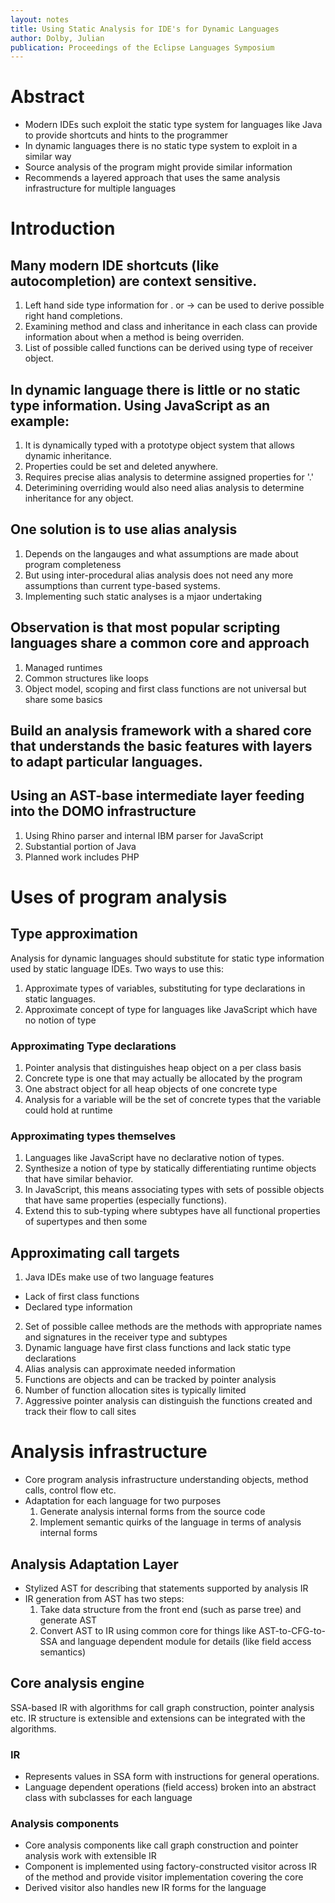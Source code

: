 ```yaml
---
layout: notes
title: Using Static Analysis for IDE's for Dynamic Languages
author: Dolby, Julian
publication: Proceedings of the Eclipse Languages Symposium
---
```


# Abstract

+  Modern IDEs such exploit the static type system for languages like Java to provide shortcuts and hints to the programmer
+  In dynamic languages there is no static type system to exploit in a similar way
+  Source analysis of the program might provide similar information
+  Recommends a layered approach that uses the same analysis infrastructure for multiple languages

# Introduction
## Many modern IDE shortcuts (like autocompletion) are context sensitive.

1. Left hand side type information for . or -> can be used to derive possible right hand completions.
2. Examining method and class and inheritance in each class can provide information about when a method is being overriden.
3. List of possible called functions can be derived using type of receiver object.

## In dynamic language there is little or no static type information. Using JavaScript as an example:

1. It is dynamically typed with a prototype object system that allows dynamic inheritance.
2. Properties could be set and deleted anywhere.
3. Requires precise alias analysis to determine assigned properties for '.'
4. Deterimining overriding would also need alias analysis to determine inheritance for any object.

## One solution is to use alias analysis

1. Depends on the langauges and what assumptions are made about program completeness
2. But using inter-procedural alias analysis does not need any more assumptions than current type-based systems.
3. Implementing such static analyses is a mjaor undertaking

## Observation is that most popular scripting languages share a common core and approach

1. Managed runtimes
2. Common structures like loops
3. Object model, scoping and first class functions are not universal but share some basics

## Build an analysis framework with a shared core that understands the basic features with layers to adapt particular languages.
## Using an AST-base intermediate layer feeding into the DOMO infrastructure

1. Using Rhino parser and internal IBM parser for JavaScript
2. Substantial portion of Java
3. Planned work includes PHP

# Uses of program analysis
## Type approximation

Analysis for dynamic languages should substitute for static type information used by static language IDEs. Two ways to use this:

1. Approximate types of variables, substituting for type declarations in static languages.
2. Approximate concept of type for languages like JavaScript which have no notion of type

### Approximating Type declarations

1. Pointer analysis that distinguishes heap object on a per class basis
2. Concrete type is one that may actually be allocated by the program
3. One abstract object for all heap objects of one concrete type
4. Analysis for a variable will be the set of concrete types that the variable could hold at runtime

### Approximating types themselves

1. Languages like JavaScript have no declarative notion of types.
2. Synthesize a notion of type by statically differentiating runtime objects that have similar behavior.
3. In JavaScript, this means associating types with sets of possible objects that have same properties (especially functions).
4. Extend this to sub-typing where subtypes have all functional properties of supertypes and then some

## Approximating call targets
1. Java IDEs make use of two language features
  + Lack of first class functions
  + Declared type information
2. Set of possible callee methods are the methods with appropriate names and signatures in the receiver type and subtypes
3. Dynamic language have first class functions and lack static type declarations
4. Alias analysis can approximate needed information
5. Functions are objects and can be tracked by pointer analysis
6. Number of function allocation sites is typically limited
7. Aggressive pointer analysis can distinguish the functions created and track their flow to call sites

# Analysis infrastructure

+ Core program analysis infrastructure understanding objects, method calls, control flow etc. 
+ Adaptation for each language for two purposes
  1. Generate analysis internal forms from the source code
  2. Implement semantic quirks of the language in terms of analysis internal forms

## Analysis Adaptation Layer

+ Stylized AST for describing that statements supported by analysis IR
+ IR generation from AST has two steps:
  1. Take data structure from the front end (such as parse tree) and generate AST
  2. Convert AST to IR using common core for things like AST-to-CFG-to-SSA and language dependent module for details (like field access semantics)
 
## Core analysis engine
SSA-based IR with algorithms for call graph construction, pointer analysis etc. IR structure is extensible and extensions can be integrated with the algorithms.

### IR

+ Represents values in SSA form with instructions for general operations. 
+ Language dependent operations (field access) broken into an abstract class with subclasses for each language

### Analysis components

+ Core analysis components like call graph construction and pointer analysis work with extensible IR
+ Component is implemented using factory-constructed visitor across IR of the method and provide visitor implementation covering the core
+ Derived visitor also handles new IR forms for the language
